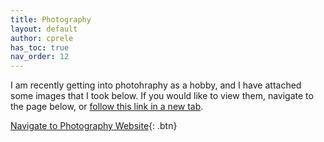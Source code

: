 ```yaml
---
title: Photography
layout: default
author: cprele
has_toc: true
nav_order: 12
---
```




I am recently getting into photohraphy as a hobby, and I have attached some images that I took below.
If you would like to view them, navigate to the page below, or [follow this link in a new tab](https://cprele.notion.site/1177a331f7d2806bad22d5d60b9c714c?v=8f5724658b4441c9a37f3a66e65cade4&pvs=4).

[Navigate to Photography Website](https://cprele.notion.site/1177a331f7d2806bad22d5d60b9c714c?v=8f5724658b4441c9a37f3a66e65cade4&pvs=4){: .btn}

<!-- 

Add new image using:

<a href="IMAGE_PATH_WITHIN_ASSETS" data-lightbox="BIN_FOR_IMAGE" data-title="IMAGE_CAPTION"><img class="example-image" src="SAME_AS_HREF" alt="" style="object-fit: cover; width: 150px; height: 150px" /></a>

Lightbox2 tutorial @ https://lokeshdhakar.com/projects/lightbox2/



* This will become a table of contents (this text will be scrapped).
{:toc}

# `2024/09/28` Birmingham Botanical Gardens, AL

<a href="/assets/img/photography/bhm-botanical/bhm-1.JPG" data-lightbox="bhm-botanical" data-title="Pumbkaboo"><img class="example-image" src="/assets/img/photography/bhm-botanical/bhm-1.JPG" alt="" style="object-fit: cover; width: 150px; height: 150px" /></a>
<a href="/assets/img/photography/bhm-botanical/bhm-2.JPG" data-lightbox="bhm-botanical" data-title="New Doctor"><img class="example-image" src="/assets/img/photography/bhm-botanical/bhm-2.JPG" alt="" style="object-fit: cover; width: 150px; height: 150px" /></a>
<a href="/assets/img/photography/bhm-botanical/bhm-3.JPG" data-lightbox="bhm-botanical" data-title="Rock through Rock"><img class="example-image" src="/assets/img/photography/bhm-botanical/bhm-3.JPG" alt="" style="object-fit: cover; width: 150px; height: 150px" /></a>
<a href="/assets/img/photography/bhm-botanical/bhm-4.JPG" data-lightbox="bhm-botanical" data-title="Bee"><img class="example-image" src="/assets/img/photography/bhm-botanical/bhm-4.JPG" alt="" style="object-fit: cover; width: 150px; height: 150px" /></a>
<a href="/assets/img/photography/bhm-botanical/bhm-5.JPG" data-lightbox="bhm-botanical" data-title="BeeD2"><img class="example-image" src="/assets/img/photography/bhm-botanical/bhm-5.JPG" alt="" style="object-fit: cover; width: 150px; height: 150px" /></a>
<a href="/assets/img/photography/bhm-botanical/bhm-6.JPG" data-lightbox="bhm-botanical" data-title="Water Fall through Leaves"><img class="example-image" src="/assets/img/photography/bhm-botanical/bhm-6.JPG" alt="" style="object-fit: cover; width: 150px; height: 150px" /></a>
<a href="/assets/img/photography/bhm-botanical/bhm-7.JPG" data-lightbox="bhm-botanical" data-title="Forbidden Lychee"><img class="example-image" src="/assets/img/photography/bhm-botanical/bhm-7.JPG" alt="" style="object-fit: cover; width: 150px; height: 150px" /></a>
<a href="/assets/img/photography/bhm-botanical/bhm-8.JPG" data-lightbox="bhm-botanical" data-title="Four-winged Angel (Sephiroth Jealous)"><img class="example-image" src="/assets/img/photography/bhm-botanical/bhm-8.JPG" alt="" style="object-fit: cover; width: 150px; height: 150px" /></a>
<a href="/assets/img/photography/bhm-botanical/bhm-9.JPG" data-lightbox="bhm-botanical" data-title="Lily"><img class="example-image" src="/assets/img/photography/bhm-botanical/bhm-9.JPG" alt="" style="object-fit: cover; width: 150px; height: 150px" /></a>
<a href="/assets/img/photography/bhm-botanical/bhm-10.JPG" data-lightbox="bhm-botanical" data-title="Lily Reflection"><img class="example-image" src="/assets/img/photography/bhm-botanical/bhm-10.JPG" alt="" style="object-fit: cover; width: 150px; height: 150px" /></a>



# `2024/06/19-21` Pisgah National Forest, NC

<a href="/assets/img/photography/pisgah/IMG_1.JPG" data-lightbox="pisgah" data-title="Rock Falls, GA"><img class="example-image" src="/assets/img/photography/pisgah/IMG_1.JPG" alt="" style="object-fit: cover; width: 150px; height: 150px" /></a>
<a href="/assets/img/photography/pisgah/IMG_2.JPG" data-lightbox="pisgah" data-title="LOV3BU6"><img class="example-image" src="/assets/img/photography/pisgah/IMG_2.JPG" alt="" style="object-fit: cover; width: 150px; height: 150px" /></a>
<a href="/assets/img/photography/pisgah/IMG_3.JPG" data-lightbox="pisgah" data-title="Pisgah, NC"><img class="example-image" src="/assets/img/photography/pisgah/IMG_3.JPG" alt="" style="object-fit: cover; width: 150px; height: 150px" /></a>
<a href="/assets/img/photography/pisgah/IMG_4.JPG" data-lightbox="pisgah" data-title="Pisgah, NC"><img class="example-image" src="/assets/img/photography/pisgah/IMG_4.JPG" alt="" style="object-fit: cover; width: 150px; height: 150px" /></a>
<a href="/assets/img/photography/pisgah/IMG_5.JPG" data-lightbox="pisgah" data-title="Pisgah, NC"><img class="example-image" src="/assets/img/photography/pisgah/IMG_5.JPG" alt="" style="object-fit: cover; width: 150px; height: 150px" /></a>
<a href="/assets/img/photography/pisgah/IMG_6.JPG" data-lightbox="pisgah" data-title="Pisgah, NC"><img class="example-image" src="/assets/img/photography/pisgah/IMG_6.JPG" alt="" style="object-fit: cover; width: 150px; height: 150px" /></a>
<a href="/assets/img/photography/pisgah/IMG_7.JPG" data-lightbox="pisgah" data-title="Pisgah, NC"><img class="example-image" src="/assets/img/photography/pisgah/IMG_7.JPG" alt="" style="object-fit: cover; width: 150px; height: 150px" /></a>
<a href="/assets/img/photography/pisgah/IMG_8.JPG" data-lightbox="pisgah" data-title="Pisgah, NC"><img class="example-image" src="/assets/img/photography/pisgah/IMG_8.JPG" alt="" style="object-fit: cover; width: 150px; height: 150px" /></a>
<a href="/assets/img/photography/pisgah/IMG_9.JPG" data-lightbox="pisgah" data-title="Waiting for Sunset"><img class="example-image" src="/assets/img/photography/pisgah/IMG_9.JPG" alt="" style="object-fit: cover; width: 150px; height: 150px" /></a>
<a href="/assets/img/photography/pisgah/IMG_10.JPG" data-lightbox="pisgah" data-title="Pisgah, NC"><img class="example-image" src="/assets/img/photography/pisgah/IMG_10.JPG" alt="" style="object-fit: cover; width: 150px; height: 150px" /></a>
<a href="/assets/img/photography/pisgah/IMG_11.JPG" data-lightbox="pisgah" data-title="No point if it doesn't work"><img class="example-image" src="/assets/img/photography/pisgah/IMG_11.JG" alt="" style="object-fit: cover; width: 150px; height: 150px" /></a>
<a href="/assets/img/photography/pisgah/IMG_12.JPG" data-lightbox="pisgah" data-title="Pisgah, NC"><img class="example-image" src="/assets/img/photography/pisgah/IMG_12.JPG" alt="" style="object-fit: cover; width: 150px; height: 150px" /></a>
<a href="/assets/img/photography/pisgah/IMG_13.JPG" data-lightbox="pisgah" data-title="Pisgah, NC"><img class="example-image" src="/assets/img/photography/pisgah/IMG_13.JPG" alt="" style="object-fit: cover; width: 150px; height: 150px" /></a>
<a href="/assets/img/photography/pisgah/IMG_14.JPG" data-lightbox="pisgah" data-title="Pisgah, NC"><img class="example-image" src="/assets/img/photography/pisgah/IMG_14.JPG" alt="" style="object-fit: cover; width: 150px; height: 150px" /></a>
<a href="/assets/img/photography/pisgah/IMG_15.JPG" data-lightbox="pisgah" data-title="Impending Doom"><img class="example-image" src="/assets/img/photography/pisgah/IMG_15.JPG" alt="" style="object-fit: cover; width: 150px; height: 150px" /></a>
<a href="/assets/img/photography/pisgah/IMG_16.JPG" data-lightbox="pisgah" data-title="The Only Thing They Fear is You"><img class="example-image" src="/assets/img/photography/pisgah/IMG_16.JPG" alt="" style="object-fit: cover; width: 150px; height: 150px" /></a>
<a href="/assets/img/photography/pisgah/IMG_17.JPG" data-lightbox="pisgah" data-title="Beat Drop"><img class="example-image" src="/assets/img/photography/pisgah/IMG_17.JPG" alt="" style="object-fit: cover; width: 150px; height: 150px" /></a>
<a href="/assets/img/photography/pisgah/IMG_18.JPG" data-lightbox="pisgah" data-title="Uh..."><img class="example-image" src="/assets/img/photography/pisgah/IMG_18.JPG" alt="" style="object-fit: cover; width: 150px; height: 150px" /></a>
<a href="/assets/img/photography/pisgah/IMG_19.JPG" data-lightbox="pisgah" data-title="Couple on Water Tower"><img class="example-image" src="/assets/img/photography/pisgah/IMG_19.JPG" alt="" style="object-fit: cover; width: 150px; height: 150px" /></a>
<a href="/assets/img/photography/pisgah/IMG_20.JPG" data-lightbox="pisgah" data-title="AP"><img class="example-image" src="/assets/img/photography/pisgah/IMG_20.JPG" alt="" style="object-fit: cover; width: 150px; height: 150px" /></a>
<a href="/assets/img/photography/pisgah/IMG_21.JPG" data-lightbox="pisgah" data-title="They had enough of us I guess?"><img class="example-image" src="/assets/img/photography/pisgah/IMG_21.JPG" alt="" style="object-fit: cover; width: 150px; height: 150px" /></a>
<a href="/assets/img/photography/pisgah/IMG_22.JPG" data-lightbox="pisgah" data-title="Pisgah, NC"><img class="example-image" src="/assets/img/photography/pisgah/IMG_22.JPG" alt="" style="object-fit: cover; width: 150px; height: 150px" /></a>
<a href="/assets/img/photography/pisgah/IMG_23.JPG" data-lightbox="pisgah" data-title="Pisgah, NC"><img class="example-image" src="/assets/img/photography/pisgah/IMG_23.JPG" alt="" style="object-fit: cover; width: 150px; height: 150px" /></a>
<a href="/assets/img/photography/pisgah/IMG_24.JPG" data-lightbox="pisgah" data-title="Vintage Chevy Pickup"><img class="example-image" src="/assets/img/photography/pisgah/IMG_24.JPG" alt="" style="object-fit: cover; width: 150px; height: 150px" /></a>
<a href="/assets/img/photography/pisgah/IMG_25.JPG" data-lightbox="pisgah" data-title="Pisgah, NC"><img class="example-image" src="/assets/img/photography/pisgah/IMG_25.JPG" alt="" style="object-fit: cover; width: 150px; height: 150px" /></a>
<a href="/assets/img/photography/pisgah/IMG_26.JPG" data-lightbox="pisgah" data-title="Some sort of Bee"><img class="example-image" src="/assets/img/photography/pisgah/IMG_26.JPG" alt="" style="object-fit: cover; width: 150px; height: 150px" /></a>
<a href="/assets/img/photography/pisgah/IMG_27.JPG" data-lightbox="pisgah" data-title="And his friend"><img class="example-image" src="/assets/img/photography/pisgah/IMG_27.JPG" alt="" style="object-fit: cover; width: 150px; height: 150px" /></a>
<a href="/assets/img/photography/pisgah/IMG_28.JPG" data-lightbox="pisgah" data-title="Pisgah, NC"><img class="example-image" src="/assets/img/photography/pisgah/IMG_28.JPG" alt="" style="object-fit: cover; width: 150px; height: 150px" /></a>
<a href="/assets/img/photography/pisgah/IMG_29.JPG" data-lightbox="pisgah" data-title="Pisgah, NC"><img class="example-image" src="/assets/img/photography/pisgah/IMG_29.JPG" alt="" style="object-fit: cover; width: 150px; height: 150px" /></a>
<a href="/assets/img/photography/pisgah/IMG_30.JPG" data-lightbox="pisgah" data-title="Pisgah, NC"><img class="example-image" src="/assets/img/photography/pisgah/IMG_30.JPG" alt="" style="object-fit: cover; width: 150px; height: 150px" /></a>
<a href="/assets/img/photography/pisgah/IMG_31.JPG" data-lightbox="pisgah" data-title="Pisgah, NC"><img class="example-image" src="/assets/img/photography/pisgah/IMG_31.JPG" alt="" style="object-fit: cover; width: 150px; height: 150px" /></a>
<a href="/assets/img/photography/pisgah/IMG_32.JPG" data-lightbox="pisgah" data-title="Pisgah, NC"><img class="example-image" src="/assets/img/photography/pisgah/IMG_32.JPG" alt="" style="object-fit: cover; width: 150px; height: 150px" /></a>
<a href="/assets/img/photography/pisgah/IMG_33.JPG" data-lightbox="pisgah" data-title="Pisgah, NC"><img class="example-image" src="/assets/img/photography/pisgah/IMG_33.JPG" alt="" style="object-fit: cover; width: 150px; height: 150px" /></a>
<a href="/assets/img/photography/pisgah/IMG_34.JPG" data-lightbox="pisgah" data-title="Pisgah, NC"><img class="example-image" src="/assets/img/photography/pisgah/IMG_34.JPG" alt="" style="object-fit: cover; width: 150px; height: 150px" /></a>
<a href="/assets/img/photography/pisgah/IMG_35.JPG" data-lightbox="pisgah" data-title="Pisgah, NC"><img class="example-image" src="/assets/img/photography/pisgah/IMG_35.JPG" alt="" style="object-fit: cover; width: 150px; height: 150px" /></a>
<a href="/assets/img/photography/pisgah/IMG_36.JPG" data-lightbox="pisgah" data-title="Pisgah, NC"><img class="example-image" src="/assets/img/photography/pisgah/IMG_36.JPG" alt="" style="object-fit: cover; width: 150px; height: 150px" /></a>
<a href="/assets/img/photography/pisgah/IMG_37.JPG" data-lightbox="pisgah" data-title="AP looking for a waterfall"><img class="example-image" src="/assets/img/photography/pisgah/IMG_37.JPG" alt="" style="object-fit: cover; width: 150px; height: 150px" /></a>
<a href="/assets/img/photography/pisgah/IMG_38.JPG" data-lightbox="pisgah" data-title="Pisgah, NC"><img class="example-image" src="/assets/img/photography/pisgah/IMG_38.JPG" alt="" style="object-fit: cover; width: 150px; height: 150px" /></a>
<a href="/assets/img/photography/pisgah/IMG_39.JPG" data-lightbox="pisgah" data-title="Pisgah, NC"><img class="example-image" src="/assets/img/photography/pisgah/IMG_39.JPG" alt="" style="object-fit: cover; width: 150px; height: 150px" /></a>
<a href="/assets/img/photography/pisgah/IMG_40.JPG" data-lightbox="pisgah" data-title="AP getting distracted"><img class="example-image" src="/assets/img/photography/pisgah/IMG_40.JPG" alt="" style="object-fit: cover; width: 150px; height: 150px" /></a>
<a href="/assets/img/photography/pisgah/IMG_41.JPG" data-lightbox="pisgah" data-title="Puppies #1"><img class="example-image" src="/assets/img/photography/pisgah/IMG_41.JPG" alt="" style="object-fit: cover; width: 150px; height: 150px" /></a>
<a href="/assets/img/photography/pisgah/IMG_42.JPG" data-lightbox="pisgah" data-title="Waterfall"><img class="example-image" src="/assets/img/photography/pisgah/IMG_42.JPG" alt="" style="object-fit: cover; width: 150px; height: 150px" /></a>
<a href="/assets/img/photography/pisgah/IMG_43.JPG" data-lightbox="pisgah" data-title="AP being adventorous (that's how it's spelt now, deal with it)"><img class="example-image" src="/assets/img/photography/pisgah/IMG_43.JPG" alt="" style="object-fit: cover; width: 150px; height: 150px" /></a>
<a href="/assets/img/photography/pisgah/IMG_44.JPG" data-lightbox="pisgah" data-title="Waterfall 2"><img class="example-image" src="/assets/img/photography/pisgah/IMG_44.JPG" alt="" style="object-fit: cover; width: 150px; height: 150px" /></a>
<a href="/assets/img/photography/pisgah/IMG_45.JPG" data-lightbox="pisgah" data-title="Waterfall 3: Return of the Low Shutter"><img class="example-image" src="/assets/img/photography/pisgah/IMG_45.JPG" alt="" style="object-fit: cover; width: 150px; height: 150px" /></a>
<a href="/assets/img/photography/pisgah/IMG_46.JPG" data-lightbox="pisgah" data-title="Waterf4ll: It's Dead Now"><img class="example-image" src="/assets/img/photography/pisgah/IMG_46.JPG" alt="" style="object-fit: cover; width: 150px; height: 150px" /></a>
<a href="/assets/img/photography/pisgah/IMG_47.JPG" data-lightbox="pisgah" data-title="Baby Bug"><img class="example-image" src="/assets/img/photography/pisgah/IMG_47.JPG" alt="" style="object-fit: cover; width: 150px; height: 150px" /></a>
<a href="/assets/img/photography/pisgah/IMG_48.JPG" data-lightbox="pisgah" data-title="Pisgah, NC"><img class="example-image" src="/assets/img/photography/pisgah/IMG_48.JPG" alt="" style="object-fit: cover; width: 150px; height: 150px" /></a>
<a href="/assets/img/photography/pisgah/IMG_49.JPG" data-lightbox="pisgah" data-title="Another pretty bug"><img class="example-image" src="/assets/img/photography/pisgah/IMG_49.JPG" alt="" style="object-fit: cover; width: 150px; height: 150px" /></a>


# `2024/06/21` Botanical Gardens

Visit to [Missouri Botanical Garden](https://www.missouribotanicalgarden.org).

<a href="/assets/img/photography/botanical_garden/IMG_00001.JPG" data-lightbox="botanical_garden" data-title="Scarlet monkeyflower: Mimulus cardinalis"><img class="example-image" src="/assets/img/photography/botanical_garden/IMG_00001.JPG" alt="" style="object-fit: cover; width: 150px; height: 150px" /></a>
<a href="/assets/img/photography/botanical_garden/IMG_00002.JPG" data-lightbox="botanical_garden" data-title="Grevillea johnsonii"><img class="example-image" src="/assets/img/photography/botanical_garden/IMG_00002.JPG" alt="" style="object-fit: cover; width: 150px; height: 150px" /></a>
<a href="/assets/img/photography/botanical_garden/IMG_00003.JPG" data-lightbox="botanical_garden" data-title="Budding Calceolaria"><img class="example-image" src="/assets/img/photography/botanical_garden/IMG_00003.JPG" alt="" style="object-fit: cover; width: 150px; height: 150px" /></a>
<a href="/assets/img/photography/botanical_garden/IMG_00004.JPG" data-lightbox="botanical_garden" data-title="'Sunport' of private garden"><img class="example-image" src="/assets/img/photography/botanical_garden/IMG_00004.JPG" alt="" style="object-fit: cover; width: 150px; height: 150px" /></a>
<a href="/assets/img/photography/botanical_garden/IMG_00005.JPG" data-lightbox="botanical_garden" data-title="Far East Gladiolus"><img class="example-image" src="/assets/img/photography/botanical_garden/IMG_00005.JPG" alt="" style="object-fit: cover; width: 150px; height: 150px" /></a>
<a href="/assets/img/photography/botanical_garden/IMG_00006.JPG" data-lightbox="botanical_garden" data-title="Oxalis triangularis"><img class="example-image" src="/assets/img/photography/botanical_garden/IMG_00006.JPG" alt="" style="object-fit: cover; width: 150px; height: 150px" /></a>
<a href="/assets/img/photography/botanical_garden/IMG_00008.JPG" data-lightbox="botanical_garden" data-title="Tiger lily"><img class="example-image" src="/assets/img/photography/botanical_garden/IMG_00008.JPG" alt="" style="object-fit: cover; width: 150px; height: 150px" /></a>
<a href="/assets/img/photography/botanical_garden/IMG_00007.JPG" data-lightbox="botanical_garden" data-title="Gladiolus"><img class="example-image" src="/assets/img/photography/botanical_garden/IMG_00007.JPG" alt="" style="object-fit: cover; width: 150px; height: 150px" /></a>
<a href="/assets/img/photography/botanical_garden/IMG_00009.JPG" data-lightbox="botanical_garden" data-title="Climatron: Mini-waterfall"><img class="example-image" src="/assets/img/photography/botanical_garden/IMG_00009.JPG" alt="" style="object-fit: cover; width: 150px; height: 150px" /></a>
<a href="/assets/img/photography/botanical_garden/IMG_00010.JPG" data-lightbox="botanical_garden" data-title="Climatron: Empty tree stump"><img class="example-image" src="/assets/img/photography/botanical_garden/IMG_00010.JPG" alt="" style="object-fit: cover; width: 150px; height: 150px" /></a>
<a href="/assets/img/photography/botanical_garden/IMG_00011.JPG" data-lightbox="botanical_garden" data-title="Climatron: Renealmia"><img class="example-image" src="/assets/img/photography/botanical_garden/IMG_00011.JPG" alt="" style="object-fit: cover; width: 150px; height: 150px" /></a>
<a href="/assets/img/photography/botanical_garden/IMG_00013.JPG" data-lightbox="botanical_garden" data-title="Climatron: Using iNaturalist to detect species"><img class="example-image" src="/assets/img/photography/botanical_garden/IMG_00013.JPG" alt="" style="object-fit: cover; width: 150px; height: 150px" /></a>
<a href="/assets/img/photography/botanical_garden/IMG_00014.JPG" data-lightbox="botanical_garden" data-title="Climatron: Curcuma aromatica"><img class="example-image" src="/assets/img/photography/botanical_garden/IMG_00014.JPG" alt="" style="object-fit: cover; width: 150px; height: 150px" /></a>
<a href="/assets/img/photography/botanical_garden/IMG_00015.JPG" data-lightbox="botanical_garden" data-title="Wooden replica of a Stanley Buggy"><img class="example-image" src="/assets/img/photography/botanical_garden/IMG_00015.JPG" alt="" style="object-fit: cover; width: 150px; height: 150px" /></a>
<a href="/assets/img/photography/botanical_garden/IMG_00016.JPG" data-lightbox="botanical_garden" data-title="Young fiery skipper (Hylephila phyleus) on a Tennessee marigold (Tagetes erecta)"><img class="example-image" src="/assets/img/photography/botanical_garden/IMG_00016.JPG" alt="" style="object-fit: cover; width: 150px; height: 150px" /></a>
<a href="/assets/img/photography/botanical_garden/IMG_00017.JPG" data-lightbox="botanical_garden" data-title="Coleus"><img class="example-image" src="/assets/img/photography/botanical_garden/IMG_00017.JPG" alt="" style="object-fit: cover; width: 150px; height: 150px" /></a>
<a href="/assets/img/photography/botanical_garden/IMG_00018.JPG" data-lightbox="botanical_garden" data-title="Smooth Hydrangea (Hydrangea arborescens)"><img class="example-image" src="/assets/img/photography/botanical_garden/IMG_00018.JPG" alt="" style="object-fit: cover; width: 150px; height: 150px" /></a>
<a href="/assets/img/photography/botanical_garden/IMG_00019.JPG" data-lightbox="botanical_garden" data-title="Gazebo, Boxwood Garen"><img class="example-image" src="/assets/img/photography/botanical_garden/IMG_00019.JPG" alt="" style="object-fit: cover; width: 150px; height: 150px" /></a>
<a href="/assets/img/photography/botanical_garden/IMG_00020.JPG" data-lightbox="botanical_garden" data-title="Japanese Garden, Cascading minature falls"><img class="example-image" src="/assets/img/photography/botanical_garden/IMG_00020.JPG" alt="" style="object-fit: cover; width: 150px; height: 150px" /></a>
<a href="/assets/img/photography/botanical_garden/IMG_00021.JPG" data-lightbox="botanical_garden" data-title="Common blackbirb (Turdus merula) chilling in the shade"><img class="example-image" src="/assets/img/photography/botanical_garden/IMG_00021.JPG" alt="" style="object-fit: cover; width: 150px; height: 150px" /></a>
<a href="/assets/img/photography/botanical_garden/IMG_00022.JPG" data-lightbox="botanical_garden" data-title="Fountain Angel"><img class="example-image" src="/assets/img/photography/botanical_garden/IMG_00022.JPG" alt="" style="object-fit: cover; width: 150px; height: 150px" /></a>
<a href="/assets/img/photography/botanical_garden/IMG_00023.JPG" data-lightbox="botanical_garden" data-title="Hosta ventricosa"><img class="example-image" src="/assets/img/photography/botanical_garden/IMG_00023.JPG" alt="" style="object-fit: cover; width: 150px; height: 150px" /></a>
<a href="/assets/img/photography/botanical_garden/IMG_00024.JPG" data-lightbox="botanical_garden" data-title="Brass mallards"><img class="example-image" src="/assets/img/photography/botanical_garden/IMG_00024.JPG" alt="" style="object-fit: cover; width: 150px; height: 150px" /></a>
<a href="/assets/img/photography/botanical_garden/IMG_00025.JPG" data-lightbox="botanical_garden" data-title="Bird"><img class="example-image" src="/assets/img/photography/botanical_garden/IMG_00025.JPG" alt="" style="object-fit: cover; width: 150px; height: 150px" /></a>
<a href="/assets/img/photography/botanical_garden/IMG_00026.JPG" data-lightbox="botanical_garden" data-title="The 'I like its attitude' tree"><img class="example-image" src="/assets/img/photography/botanical_garden/IMG_00026.JPG" alt="" style="object-fit: cover; width: 150px; height: 150px" /></a>
<a href="/assets/img/photography/botanical_garden/IMG_00027.JPG" data-lightbox="botanical_garden" data-title="Dog"><img class="example-image" src="/assets/img/photography/botanical_garden/IMG_00027.JPG" alt="" style="object-fit: cover; width: 150px; height: 150px" /></a>
<a href="/assets/img/photography/botanical_garden/IMG_00028.JPG" data-lightbox="botanical_garden" data-title="Dog wanting treat"><img class="example-image" src="/assets/img/photography/botanical_garden/IMG_00028.JPG" alt="" style="object-fit: cover; width: 150px; height: 150px" /></a>
<a href="/assets/img/photography/botanical_garden/IMG_00029.JPG" data-lightbox="botanical_garden" data-title="Poodles in a puddle"><img class="example-image" src="/assets/img/photography/botanical_garden/IMG_00029.JPG" alt="" style="object-fit: cover; width: 150px; height: 150px" /></a>
<a href="/assets/img/photography/botanical_garden/IMG_00030.JPG" data-lightbox="botanical_garden" data-title="Dry bamboo fountain"><img class="example-image" src="/assets/img/photography/botanical_garden/IMG_00030.JPG" alt="" style="object-fit: cover; width: 150px; height: 150px" /></a>
<a href="/assets/img/photography/botanical_garden/IMG_00031.JPG" data-lightbox="botanical_garden" data-title="Ripple"><img class="example-image" src="/assets/img/photography/botanical_garden/IMG_00031.JPG" alt="" style="object-fit: cover; width: 150px; height: 150px" /></a>
<a href="/assets/img/photography/botanical_garden/IMG_00032.JPG" data-lightbox="botanical_garden" data-title="Poodles on pebbles next to a puddle"><img class="example-image" src="/assets/img/photography/botanical_garden/IMG_00032.JPG" alt="" style="object-fit: cover; width: 150px; height: 150px" /></a>
<a href="/assets/img/photography/botanical_garden/IMG_00033.JPG" data-lightbox="botanical_garden" data-title="Bridge, Japanese Garden"><img class="example-image" src="/assets/img/photography/botanical_garden/IMG_00033.JPG" alt="" style="object-fit: cover; width: 150px; height: 150px" /></a>
<a href="/assets/img/photography/botanical_garden/IMG_00034.JPG" data-lightbox="botanical_garden" data-title="The other 'I like its attitude' tree"><img class="example-image" src="/assets/img/photography/botanical_garden/IMG_00034.JPG" alt="" style="object-fit: cover; width: 150px; height: 150px" /></a>
<a href="/assets/img/photography/botanical_garden/IMG_00035.JPG" data-lightbox="botanical_garden" data-title="Almost ruined my camera"><img class="example-image" src="/assets/img/photography/botanical_garden/IMG_00035.JPG" alt="" style="object-fit: cover; width: 150px; height: 150px" /></a>
<a href="/assets/img/photography/botanical_garden/IMG_00036.JPG" data-lightbox="botanical_garden" data-title="Rabid rock in rapid waters"><img class="example-image" src="/assets/img/photography/botanical_garden/IMG_00036.JPG" alt="" style="object-fit: cover; width: 150px; height: 150px" /></a>
<a href="/assets/img/photography/botanical_garden/IMG_00037.JPG" data-lightbox="botanical_garden" data-title="It's a bird... It's a plane... It's a... curvy bridge?"><img class="example-image" src="/assets/img/photography/botanical_garden/IMG_00037.JPG" alt="" style="object-fit: cover; width: 150px; height: 150px" /></a>
<a href="/assets/img/photography/botanical_garden/IMG_00038.JPG" data-lightbox="botanical_garden" data-title="Brown-belted bumblebee (Bombus griseocollis?) on Anise hyssop (Agastache)"><img class="example-image" src="/assets/img/photography/botanical_garden/IMG_00038.JPG" alt="" style="object-fit: cover; width: 150px; height: 150px" /></a>
<a href="/assets/img/photography/botanical_garden/IMG_00039.JPG" data-lightbox="botanical_garden" data-title="Poodles making a puddle in the distance"><img class="example-image" src="/assets/img/photography/botanical_garden/IMG_00039.JPG" alt="" style="object-fit: cover; width: 150px; height: 150px" /></a>
<a href="/assets/img/photography/botanical_garden/IMG_00040.JPG" data-lightbox="botanical_garden" data-title="Crested cock's comb (Celosia)"><img class="example-image" src="/assets/img/photography/botanical_garden/IMG_00040.JPG" alt="" style="object-fit: cover; width: 150px; height: 150px" /></a>
<a href="/assets/img/photography/botanical_garden/IMG_00041.JPG" data-lightbox="botanical_garden" data-title="He checked into his room, only to find Gideon's Bible"><img class="example-image" src="/assets/img/photography/botanical_garden/IMG_00041.JPG" alt="" style="object-fit: cover; width: 150px; height: 150px" /></a>
<a href="/assets/img/photography/botanical_garden/IMG_00042.JPG" data-lightbox="botanical_garden" data-title="'If I move, my lunch might fly away...'"><img class="example-image" src="/assets/img/photography/botanical_garden/IMG_00042.JPG" alt="" style="object-fit: cover; width: 150px; height: 150px" /></a>
<a href="/assets/img/photography/botanical_garden/IMG_00043.JPG" data-lightbox="botanical_garden" data-title="'Get my good side'"><img class="example-image" src="/assets/img/photography/botanical_garden/IMG_00043.JPG" alt="" style="object-fit: cover; width: 150px; height: 150px" /></a>
<a href="/assets/img/photography/botanical_garden/IMG_00044.JPG" data-lightbox="botanical_garden" data-title="'Have you met the missus?'"><img class="example-image" src="/assets/img/photography/botanical_garden/IMG_00044.JPG" alt="" style="object-fit: cover; width: 150px; height: 150px" /></a>
<a href="/assets/img/photography/botanical_garden/IMG_00045.JPG" data-lightbox="botanical_garden" data-title="'She's pretty, isn't she?'"><img class="example-image" src="/assets/img/photography/botanical_garden/IMG_00045.JPG" alt="" style="object-fit: cover; width: 150px; height: 150px" /></a>
<a href="/assets/img/photography/botanical_garden/IMG_00046.JPG" data-lightbox="botanical_garden" data-title="'That's enough with the pictures, bucko...'"><img class="example-image" src="/assets/img/photography/botanical_garden/IMG_00046.JPG" alt="" style="object-fit: cover; width: 150px; height: 150px" /></a>
<a href="/assets/img/photography/botanical_garden/IMG_00047.JPG" data-lightbox="botanical_garden" data-title="A Tai Hu Stone, Chinese Garden"><img class="example-image" src="/assets/img/photography/botanical_garden/IMG_00047.JPG" alt="" style="object-fit: cover; width: 150px; height: 150px" /></a>
<a href="/assets/img/photography/botanical_garden/IMG_00048.JPG" data-lightbox="botanical_garden" data-title="Manual Focus FTW"><img class="example-image" src="/assets/img/photography/botanical_garden/IMG_00048.JPG" alt="" style="object-fit: cover; width: 150px; height: 150px" /></a>
<a href="/assets/img/photography/botanical_garden/IMG_00049.JPG" data-lightbox="botanical_garden" data-title="The Three Sturgeons Fountain"><img class="example-image" src="/assets/img/photography/botanical_garden/IMG_00049.JPG" alt="" style="object-fit: cover; width: 150px; height: 150px" /></a>


# `2024/04/08` Solar Eclipse

The eclipse was observed at [Woolly Hollow State Park](https://www.arkansasstateparks.com/parks/woolly-hollow-state-park) in Arkansas on _2024/04/08_ in the path of totallity.
We also went to the [Memphis Botanic Garden](https://membg.org) and [Memphis Brooks Museum of Art](https://www.brooksmuseum.org).

<a href="/assets/img/photography/solar_eclipse/IMG_00001.jpg" data-lightbox="solar_eclipse" data-title="Solar Eclipse and Landscape [PC: AP]"><img class="example-image" src="/assets/img/photography/solar_eclipse/IMG_00001.jpg" alt="" style="object-fit: cover; width: 150px; height: 150px" /></a>
<a href="/assets/img/photography/solar_eclipse/IMG_00002.jpg" data-lightbox="solar_eclipse" data-title="Totallity"><img class="example-image" src="/assets/img/photography/solar_eclipse/IMG_00002.jpg" alt="" style="object-fit: cover; width: 150px; height: 150px" /></a>
<a href="/assets/img/photography/solar_eclipse/IMG_00003.jpg" data-lightbox="solar_eclipse" data-title="Partiality"><img class="example-image" src="/assets/img/photography/solar_eclipse/IMG_00003.jpg" alt="" style="object-fit: cover; width: 150px; height: 150px" /></a>
<a href="/assets/img/photography/solar_eclipse/IMG_00005.JPG" data-lightbox="solar_eclipse" data-title="Totallity with flare -- PC Anon"><img class="example-image" src="/assets/img/photography/solar_eclipse/IMG_00005.JPG" alt="" style="object-fit: cover; width: 150px; height: 150px" /></a>
<a href="/assets/img/photography/solar_eclipse/IMG_00006.JPG" data-lightbox="solar_eclipse" data-title="Directly after totallity"><img class="example-image" src="/assets/img/photography/solar_eclipse/IMG_00006.JPG" alt="" style="object-fit: cover; width: 150px; height: 150px" /></a>
<a href="/assets/img/photography/solar_eclipse/IMG_00007.jpeg" data-lightbox="solar_eclipse" data-title="Art piece of Stained Glass at Brooks"><img class="example-image" src="/assets/img/photography/solar_eclipse/IMG_00007.jpeg" alt="" style="object-fit: cover; width: 150px; height: 150px" /></a>
<a href="/assets/img/photography/solar_eclipse/IMG_00010.jpg" data-lightbox="solar_eclipse" data-title="Wide Art piece of Stained Glass at Brooks"><img class="example-image" src="/assets/img/photography/solar_eclipse/IMG_00010.jpeg" alt="" style="object-fit: cover; width: 150px; height: 150px" /></a>

<a href="/assets/img/photography/solar_eclipse/IMG_00004.JPG" data-lightbox="solar_eclipse" data-title="Others readying themselves for totallity"><img class="example-image" src="/assets/img/photography/solar_eclipse/IMG_00004.JPG" alt="" style="object-fit: cover; width: 150px; height: 150px" /></a> 
<a href="/assets/img/photography/solar_eclipse/IMG_00008.jpeg" data-lightbox="solar_eclipse" data-title="AP at the end of a fountain at Memphis Botanic Garden"><img class="example-image" src="/assets/img/photography/solar_eclipse/IMG_00008.jpeg" alt="" style="object-fit: cover; width: 150px; height: 150px" /></a>
<a href="/assets/img/photography/solar_eclipse/IMG_00009.jpeg" data-lightbox="solar_eclipse" data-title="Pasture puppy on the drive back to AL"><img class="example-image" src="/assets/img/photography/solar_eclipse/IMG_00009.jpeg" alt="" style="object-fit: cover; width: 150px; height: 150px" /></a> 
<a href="/assets/img/photography/solar_eclipse/IMG_00011.jpg" data-lightbox="solar_eclipse" data-title="Rig of a former academic astronomer and current amateur eclipse-chaser"><img class="example-image" src="/assets/img/photography/solar_eclipse/IMG_00011.jpg" alt="" style="object-fit: cover; width: 150px; height: 150px" /></a>
<a href="/assets/img/photography/solar_eclipse/IMG_00012.jpg" data-lightbox="solar_eclipse" data-title="HA giving a virtual TV interview in Japan [PC: AP]"><img class="example-image" src="/assets/img/photography/solar_eclipse/IMG_00012.jpg" alt="" style="object-fit: cover; width: 150px; height: 150px" /></a> 
<a href="/assets/img/photography/solar_eclipse/IMG_5496.jpg" data-lightbox="solar_eclipse" data-title="Brooks Museum: At the Foot of the Cliff by William-Adolphe Bouguereau."><img class="example-image" src="/assets/img/photography/solar_eclipse/IMG_5496.jpg" alt="" style="object-fit: cover; width: 150px; height: 150px" /></a>
<a href="/assets/img/photography/solar_eclipse/IMG_5498.jpg" data-lightbox="solar_eclipse" data-title="Goose and Mouse being 'playful'"><img class="example-image" src="/assets/img/photography/solar_eclipse/IMG_5498.jpg" alt="" style="object-fit: cover; width: 150px; height: 150px" /></a> 


 -->


<link href="/css/lightbox.css" rel="stylesheet" />
<script type="text/javascript" src="/js/lightbox-plus-jquery.js"></script>
<script>
    lightbox.option({
      'resizeDuration': 200,
      'wrapAround': true,
      'alwaysShowNavOnTouchDevices': true,
      'resizeDuration': 100,
      'imageFadeDuration': 300,
      'fadeDuration': 300,
      'alwaysShowNavOnTouchDevices': true,
    })
</script>

